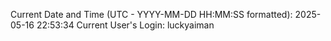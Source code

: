 Current Date and Time (UTC - YYYY-MM-DD HH:MM:SS formatted): 2025-05-16 22:53:34
Current User's Login: luckyaiman
